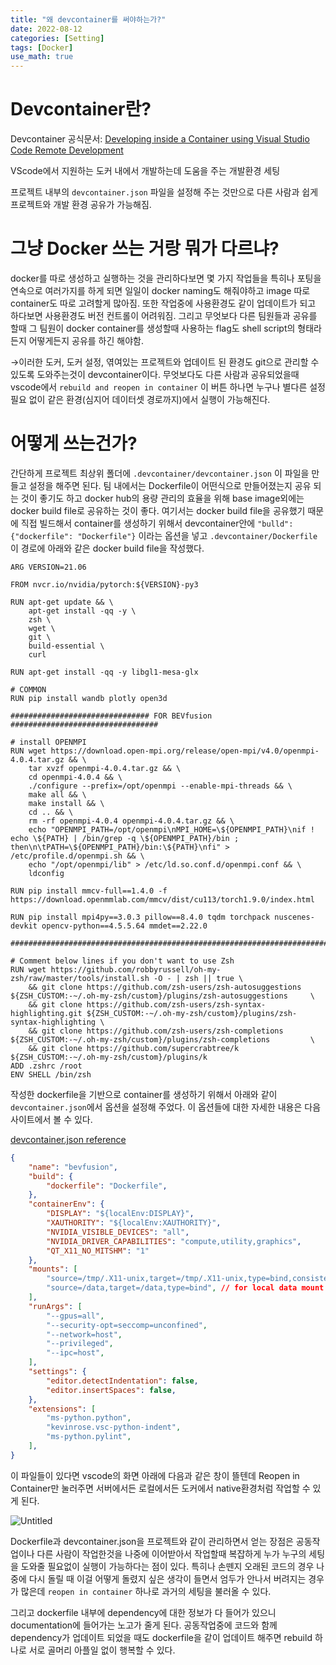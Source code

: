 ```yaml
---
title: "왜 devcontainer를 써야하는가?"
date: 2022-08-12
categories: [Setting]
tags: [Docker]
use_math: true
---
```



# Devcontainer란?

Devcontainer 공식문서: [Developing inside a Container using Visual Studio Code Remote Development](https://code.visualstudio.com/docs/remote/containers)

VScode에서 지원하는 도커 내에서 개발하는데 도움을 주는 개발환경 세팅 

프로젝트 내부의 `devcontainer.json` 파일을 설정해 주는 것만으로 다른 사람과 쉽게 프로젝트와 개발 환경 공유가 가능해짐.

 

# 그냥 Docker 쓰는 거랑 뭐가 다르냐?

docker를 따로 생성하고 실행하는 것을 관리하다보면 몇 가지 작업들을 특히나 포팅을 연속으로 여러가지를 하게 되면 일일이 docker naming도 해줘야하고 image 따로 container도 따로 고려할게 많아짐. 또한 작업중에 사용환경도 같이 업데이트가 되고 하다보면 사용환경도 버전 컨트롤이 어려워짐. 그리고 무엇보다 다른 팀원들과 공유를 할때 그 팀원이 docker container를 생성할때 사용하는 flag도 shell script의 형태라든지 어떻게든지 공유를 하긴 해야함.

→이러한 도커, 도커 설정, 엮여있는 프로젝트와 업데이트 된 환경도 git으로 관리할 수 있도록 도와주는것이 devcontainer이다. 무엇보다도 다른 사람과 공유되었을때 vscode에서 `rebuild and reopen in container` 이 버튼 하나면 누구나 별다른 설정 필요 없이 같은 환경(심지어 데이터셋 경로까지)에서 실행이 가능해진다.

# 어떻게 쓰는건가?

간단하게 프로젝트 최상위 폴더에 `.devcontainer/devcontainer.json` 이 파일을 만들고 설정을 해주면 된다. 팀 내에서는 Dockerfile이 어떤식으로 만들어졌는지 공유 되는 것이 좋기도 하고 docker hub의 용량 관리의 효율을 위해 base image외에는 docker build file로 공유하는 것이 좋다. 여기서는 docker build file을 공유했기 때문에 직접 빌드해서 container를 생성하기 위해서 devcontainer안에 `"bulld": {"dockerfile": "Dockerfile"}`  이라는 옵션을 넣고 `.devcontainer/Dockerfile` 이 경로에 아래와 같은 docker build file을 작성했다.

```docker
ARG VERSION=21.06

FROM nvcr.io/nvidia/pytorch:${VERSION}-py3

RUN apt-get update && \
    apt-get install -qq -y \
    zsh \
    wget \
    git \
    build-essential \
	curl

RUN apt-get install -qq -y libgl1-mesa-glx

# COMMON
RUN pip install wandb plotly open3d

############################### FOR BEVfusion #################################

# install OPENMPI
RUN wget https://download.open-mpi.org/release/open-mpi/v4.0/openmpi-4.0.4.tar.gz && \
	tar xvzf openmpi-4.0.4.tar.gz && \
	cd openmpi-4.0.4 && \
	./configure --prefix=/opt/openmpi --enable-mpi-threads && \
	make all && \
	make install && \
	cd .. && \
	rm -rf openmpi-4.0.4 openmpi-4.0.4.tar.gz && \
	echo "OPENMPI_PATH=/opt/openmpi\nMPI_HOME=\${OPENMPI_PATH}\nif ! echo \${PATH} | /bin/grep -q \${OPENMPI_PATH}/bin ; then\n\tPATH=\${OPENMPI_PATH}/bin:\${PATH}\nfi" > /etc/profile.d/openmpi.sh && \
	echo "/opt/openmpi/lib" > /etc/ld.so.conf.d/openmpi.conf && \
	ldconfig

RUN pip install mmcv-full==1.4.0 -f https://download.openmmlab.com/mmcv/dist/cu113/torch1.9.0/index.html

RUN pip install mpi4py==3.0.3 pillow==8.4.0 tqdm torchpack nuscenes-devkit opencv-python==4.5.5.64 mmdet==2.22.0

###############################################################################

# Comment below lines if you don't want to use Zsh
RUN wget https://github.com/robbyrussell/oh-my-zsh/raw/master/tools/install.sh -O - | zsh || true \
	&& git clone https://github.com/zsh-users/zsh-autosuggestions         ${ZSH_CUSTOM:-~/.oh-my-zsh/custom}/plugins/zsh-autosuggestions     \
	&& git clone https://github.com/zsh-users/zsh-syntax-highlighting.git ${ZSH_CUSTOM:-~/.oh-my-zsh/custom}/plugins/zsh-syntax-highlighting \
	&& git clone https://github.com/zsh-users/zsh-completions             ${ZSH_CUSTOM:-~/.oh-my-zsh/custom}/plugins/zsh-completions         \
	&& git clone https://github.com/supercrabtree/k                       ${ZSH_CUSTOM:-~/.oh-my-zsh/custom}/plugins/k
ADD .zshrc /root
ENV SHELL /bin/zsh

```

작성한 dockerfile을 기반으로 container를 생성하기 위해서 아래와 같이 `devcontainer.json`에서 옵션을 설정해 주었다. 이 옵션들에 대한 자세한 내용은 다음 사이트에서 볼 수 있다.

[devcontainer.json reference](https://code.visualstudio.com/docs/remote/devcontainerjson-reference)

```json
{
	"name": "bevfusion",
	"build": {
		"dockerfile": "Dockerfile",
	},
	"containerEnv": {
		"DISPLAY": "${localEnv:DISPLAY}",
		"XAUTHORITY": "${localEnv:XAUTHORITY}",
		"NVIDIA_VISIBLE_DEVICES": "all",
		"NVIDIA_DRIVER_CAPABILITIES": "compute,utility,graphics",
		"QT_X11_NO_MITSHM": "1"
	},
	"mounts": [
		"source=/tmp/.X11-unix,target=/tmp/.X11-unix,type=bind,consistency=cached",
		"source=/data,target=/data,type=bind", // for local data mount
	],
	"runArgs": [
		"--gpus=all",
		"--security-opt=seccomp=unconfined",
		"--network=host",
		"--privileged",
		"--ipc=host",
	],
	"settings": {
		"editor.detectIndentation": false,
		"editor.insertSpaces": false,
	},
	"extensions": [
		"ms-python.python",
		"kevinrose.vsc-python-indent",
		"ms-python.pylint",
	],
}
```
이 파일들이 있다면 vscode의 화면 아래에 다음과 같은 창이 뜰텐데 Reopen in Container만 눌러주면 서버에서든 로컬에서든 도커에서 native환경처럼 작업할 수 있게 된다.

![Untitled](../../assets/img/Why%20devcontainer%20e604156f27564755952bc65a51e888a4/Untitled%202.png)

Dockerfile과 devcontainer.json을 프로젝트와 같이 관리하면서 얻는 장점은 공동작업이나 다른 사람이 작업한것을 나중에 이어받아서 작업할때 복잡하게 누가 누구의 세팅을 도와줄 필요없이 실행이 가능하다는 점이 있다. 특히나 손뗀지 오래된 코드의 경우 나중에 다시 돌릴 때 이걸 어떻게 돌렸지 싶은 생각이 들면서 엄두가 안나서 버려지는 경우가 많은데 `reopen in container` 하나로 과거의 세팅을 불러올 수 있다. 

그리고 dockerfile 내부에 dependency에 대한 정보가 다 들어가 있으니 documentation에 들어가는 노고가 줄게 된다. 공동작업중에 코드와 함께 dependency가 업데이트 되었을 때도 dockerfile을 같이 업데이트 해주면 rebuild 하나로 서로 골머리 아플일 없이 행복할 수 있다.